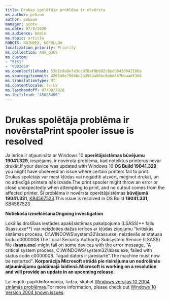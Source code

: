 ```yaml
---
title: Drukas spolētāja problēma ir novērsta
ms.author: pebaum
author: pebaum
manager: scotv
ms.date: 07/8/2020
ms.audience: Admin
ms.topic: article
ROBOTS: NOINDEX, NOFOLLOW
localization_priority: Priority
ms.collection: Adm_O365
ms.custom:
- "5151"
- "9002659"
ms.openlocfilehash: 53b1c9a8efa3cc978af8b602c8ed90430042186a
ms.sourcegitcommit: 4265a9e79db6c2a396aa80ec0ebd467bbaadf366
ms.translationtype: MT
ms.contentlocale: lv-LV
ms.lasthandoff: 07/08/2020
ms.locfileid: "45088400"
---
```

# <a name="print-spooler-issue-is-resolved"></a><span data-ttu-id="dc546-102">Drukas spolētāja problēma ir novērsta</span><span class="sxs-lookup"><span data-stu-id="dc546-102">Print spooler issue is resolved</span></span>

<span data-ttu-id="dc546-103">Ja ierīce ir atjaunināta ar Windows 10 **operētājsistēmas būvējumu 19041.329**, iespējams, ir novērota problēma, kad noteiktus printerus nevar drukāt.</span><span class="sxs-lookup"><span data-stu-id="dc546-103">If your device was updated with Windows 10  **OS Build 19041.329**, you might have observed an issue where certain printers fail to print.</span></span> <span data-ttu-id="dc546-104">Drukas spolētājs var mest kļūdas vai negaidīti aizvērt, mēģinot drukāt, un no attiecīgā printera nāk izvade.</span><span class="sxs-lookup"><span data-stu-id="dc546-104">The print spooler might throw an error or close unexpectedly when attempting to print, and no output comes from the affected printer.</span></span> <span data-ttu-id="dc546-105">Šī problēma ir novērsta operētājsistēmas **būvējumā 19041.331**, [KB4567523](https://support.microsoft.com/help/4567523/windows-10-update-kb4567523).</span><span class="sxs-lookup"><span data-stu-id="dc546-105">This issue is resolved in OS Build  **19041.331**, [KB4567523](https://support.microsoft.com/help/4567523/windows-10-update-kb4567523).</span></span>  

<span data-ttu-id="dc546-106">**Notiekošā izmeklēšana**</span><span class="sxs-lookup"><span data-stu-id="dc546-106">**Ongoing investigation**</span></span>

<span data-ttu-id="dc546-107">Lokālās drošības iestādes apakšsistēmas pakalpojuma (LSASS)\*\* failu (Isass.exe\*\*) var neizdoties dažas ierīces ar kļūdas ziņojumu "kritiskās sistēmas procesu, C:\WINDOWS\system32\Isass.exe, neizdevās ar statusa kodu c0000008.</span><span class="sxs-lookup"><span data-stu-id="dc546-107">The Local Security Authority Subsystem Service (LSASS) file (**Isass.exe**) might fail on some devices with the error message, "A critical system process, C:\WINDOWS\system32\Isass.exe, failed with status code c0000008.</span></span> <span data-ttu-id="dc546-108">Tagad dators ir jārestartē".</span><span class="sxs-lookup"><span data-stu-id="dc546-108">The machine must now be restarted".</span></span>  <span data-ttu-id="dc546-109">**Korporācija Microsoft strādā pie risinājuma un nodrošinās atjauninājumu gaidāmajā laidienā.**</span><span class="sxs-lookup"><span data-stu-id="dc546-109">**Microsoft is working on a resolution and will provide an update in an upcoming release.**</span></span>

<span data-ttu-id="dc546-110">Lai iegūtu papildinformāciju, lūdzu, skatiet [Windows versijas 10 2004 zināmās problēmas](https://docs.microsoft.com/windows/release-information/status-windows-10-2004#442msgdesc).</span><span class="sxs-lookup"><span data-stu-id="dc546-110">For more information, please check out  [Windows 10 Version 2004 known issues](https://docs.microsoft.com/windows/release-information/status-windows-10-2004#442msgdesc).</span></span>